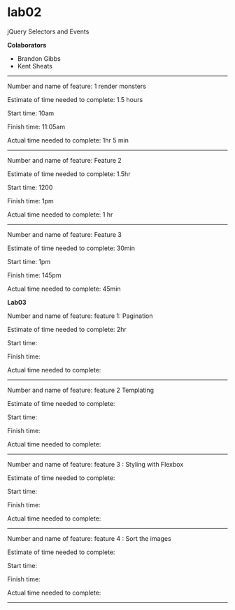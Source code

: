 # lab02
jQuery Selectors and Events

**Colaborators**  
- Brandon Gibbs  
- Kent Sheats  


_______________________________________

 Number and name of feature: 1 render monsters

Estimate of time needed to complete: 1.5 hours

Start time: 10am

Finish time: 11:05am

Actual time needed to complete: 1hr 5 min

_______________________________________


Number and name of feature: Feature 2

Estimate of time needed to complete: 1.5hr

Start time: 1200

Finish time: 1pm

Actual time needed to complete: 1 hr



_______________________________________

Number and name of feature: Feature 3

Estimate of time needed to complete: 30min

Start time: 1pm

Finish time: 145pm

Actual time needed to complete: 45min


**Lab03**  

Number and name of feature: feature 1: Pagination

Estimate of time needed to complete: 2hr

Start time: 

Finish time: 

Actual time needed to complete:

______________________________________

Number and name of feature: feature 2 Templating

Estimate of time needed to complete:

Start time: 

Finish time: 

Actual time needed to complete:

__________________________________________

Number and name of feature: feature 3 : Styling with Flexbox

Estimate of time needed to complete:

Start time: 

Finish time: 

Actual time needed to complete:

________________________________________

Number and name of feature: feature 4 : Sort the images

Estimate of time needed to complete:

Start time: 

Finish time: 

Actual time needed to complete:

________________________________________

